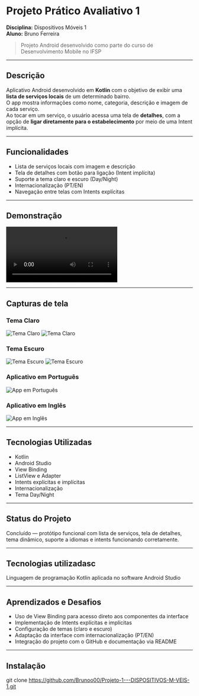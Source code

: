 # Projeto Prático Avaliativo 1

**Disciplina:** Dispositivos Móveis 1  
**Aluno:** Bruno Ferreira

> Projeto Android desenvolvido como parte do curso de Desenvolvimento Mobile no IFSP

---

## Descrição

Aplicativo Android desenvolvido em **Kotlin** com o objetivo de exibir uma **lista de serviços locais** de um determinado bairro.  
O app mostra informações como nome, categoria, descrição e imagem de cada serviço.  
Ao tocar em um serviço, o usuário acessa uma tela de **detalhes**, com a opção de **ligar diretamente para o estabelecimento** por meio de uma Intent implícita.

---

## Funcionalidades

- Lista de serviços locais com imagem e descrição
- Tela de detalhes com botão para ligação (Intent implícita)
- Suporte a tema claro e escuro (Day/Night)
- Internacionalização (PT/EN)
- Navegação entre telas com Intents explícitas

---

## Demonstração

![Vídeo demonstração](imagens/video.webm)

---

## Capturas de tela

### Tema Claro
![Tema Claro](imagens/Tema_Claro.png)
![Tema Claro](imagens/Tema_Claro2.png)

### Tema Escuro
![Tema Escuro](imagens/Tema_Dark.png)
![Tema Escuro](imagens/Tema_Dark2.png)

### Aplicativo em Português
![App em Português](imagens/Idioma_Padrao.png)

### Aplicativo em Inglês
![App em Inglês](imagens/Idioma_Ingles.png)

---

## Tecnologias Utilizadas

- Kotlin  
- Android Studio  
- View Binding  
- ListView e Adapter  
- Intents explícitas e implícitas  
- Internacionalização
- Tema Day/Night

---

## Status do Projeto

Concluído — protótipo funcional com lista de serviços, tela de detalhes,  
tema dinâmico, suporte a idiomas e intents funcionando corretamente.

---

## Tecnologias utilizadasc

Linguagem de programação Kotlin aplicada no software Android Studio

---

## Aprendizados e Desafios

- Uso de View Binding para acesso direto aos componentes da interface  
- Implementação de Intents explícitas e implícitas  
- Configuração de temas (claro e escuro)  
- Adaptação da interface com internacionalização (PT/EN)  
- Integração do projeto com o GitHub e documentação via README

---

## Instalação

git clone https://github.com/Brunoo00/Projeto-1---DISPOSITIVOS-M-VEIS-1.git

